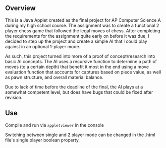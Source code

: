 ## Overview
This is a Java Applet created as the final project for AP Computer Science A during my high school course. The assignment was to create a functional 2 player chess game that followed the legal moves of chess. After completing the requirements for the assignment quite early on before it was due, I decided to step up the project and create a simple AI that I could play against in an optional 1-player mode.

As such, this project turned into more of a proof of concept/research into basic AI concepts. The AI uses a recursive function to determine a path of moves (to a certain depth) that benefit it most in the end using a move evaluation function that accounts for captures based on piece value, as well as pawn structure, and overall material balance.

Due to lack of time before the deadline of the final, the AI plays at a somewhat competent level, but does have bugs that could be fixed after revision.

## Use
Compile and run via `appletviewer` in the console

Switching between single and 2 player mode can be changed in the .html file's single player boolean property.

